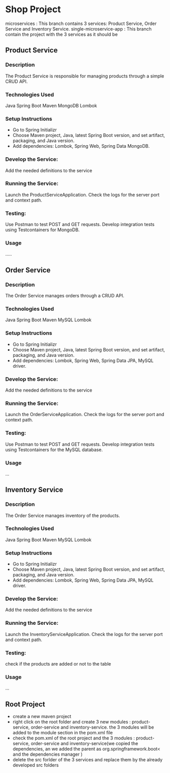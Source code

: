 # Shop Project
microservices : This branch contains 3 services: Product Service, Order Service and Inventory Service.
single-microservice-app : This branch contain the project with the 3 services as it should be

## Product Service
### Description
The Product Service is responsible for managing products through a simple CRUD API.

### Technologies Used
Java
Spring Boot
Maven
MongoDB
Lombok
### Setup Instructions
* Go to Spring Initializr
* Choose Maven project, Java, latest Spring Boot version, and set artifact, packaging, and Java version.
* Add dependencies: Lombok, Spring Web, Spring Data MongoDB.
### Develop the Service:
Add the needed definitions to the service
### Running the Service:
Launch the ProductServiceApplication.
Check the logs for the server port and context path.
### Testing:
Use Postman to test POST and GET requests.
Develop integration tests using Testcontainers for MongoDB.
### Usage
.....


## Order Service
### Description
The Order Service manages orders through a CRUD API.

### Technologies Used
Java
Spring Boot
Maven
MySQL
Lombok
### Setup Instructions
* Go to Spring Initializr
* Choose Maven project, Java, latest Spring Boot version, and set artifact, packaging, and Java version.
* Add dependencies: Lombok, Spring Web, Spring Data JPA, MySQL driver.
### Develop the Service:
Add the needed definitions to the service
### Running the Service:
Launch the OrderServiceApplication.
Check the logs for the server port and context path.
### Testing:
Use Postman to test POST and GET requests.
Develop integration tests using Testcontainers for the MySQL database.
### Usage
...

## Inventory Service
### Description
The Order Service manages inventory of the products.

### Technologies Used
Java
Spring Boot
Maven
MySQL
Lombok
### Setup Instructions
* Go to Spring Initializr
* Choose Maven project, Java, latest Spring Boot version, and set artifact, packaging, and Java version.
* Add dependencies: Lombok, Spring Web, Spring Data JPA, MySQL driver.
### Develop the Service:
Add the needed definitions to the service
### Running the Service:
Launch the InventoryServiceApplication.
Check the logs for the server port and context path.
### Testing:
check if the products are added or not to the table

### Usage
...

## Root Project
* create a new maven project 
* right click on the root folder and create 3 new modules : product-service, order-service and inventory-service.
the 3 modules will be added to the module section in the pom.xml file
* check the pom.xml of the root project and the 3 modules : product-service, order-service and inventory-service(we copied the dependencies, an we added the parent as org.springframework.boot< and the dependencies manager )
* delete the src forlder of the 3 services and replace  them by the already developed src folders
